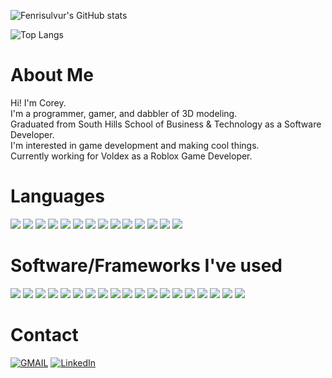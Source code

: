 ![Fenrisulvur's GitHub stats](https://github-readme-stats-1-ckdb8rxjr-fenrisulvur.vercel.app/api?username=Fenrisulvur&count_private=true&show_icons=true&include_all_commits=true&cache_seconds=1800&theme=dracula&custom_title=My%20Stats)

![Top Langs](https://github-readme-stats-1-ckdb8rxjr-fenrisulvur.vercel.app/api/top-langs/?username=Fenrisulvur&layout=compact&theme=dracula)
<br />
# About Me 
Hi! I'm Corey. <br />
I'm a programmer, gamer, and dabbler of 3D modeling. <br />
Graduated from South Hills School of Business & Technology as a Software Developer. <br />
I'm interested in game development and making cool things. <br />
Currently working for Voldex as a Roblox Game Developer. <br />

# Languages 
![](https://img.shields.io/badge/CODE-CSharp-informational?style=flat&logo=<LOGO_NAME>&logoColor=white&color=2bbc8a)
![](https://img.shields.io/badge/CODE-Lua-informational?style=flat&logo=<LOGO_NAME>&logoColor=white&color=2bbc8a)
![](https://img.shields.io/badge/CODE-Python-informational?style=flat&logo=<LOGO_NAME>&logoColor=white&color=2bbc8a)
![](https://img.shields.io/badge/CODE-JavaScript-informational?style=flat&logo=<LOGO_NAME>&logoColor=white&color=2bbc8a)
![](https://img.shields.io/badge/CODE-Java-informational?style=flat&logo=<LOGO_NAME>&logoColor=white&color=2bbc8a)
![](https://img.shields.io/badge/CODE-HTML-informational?style=flat&logo=<LOGO_NAME>&logoColor=white&color=2bbc8a)
![](https://img.shields.io/badge/CODE-CSS-informational?style=flat&logo=<LOGO_NAME>&logoColor=white&color=2bbc8a)
![](https://img.shields.io/badge/CODE-C-informational?style=flat&logo=<LOGO_NAME>&logoColor=white&color=2bbc8a)
![](https://img.shields.io/badge/CODE-PHP-informational?style=flat&logo=<LOGO_NAME>&logoColor=white&color=2bbc8a)
![](https://img.shields.io/badge/CODE-Kotlin-informational?style=flat&logo=<LOGO_NAME>&logoColor=white&color=2bbc8a)
![](https://img.shields.io/badge/CODE-Swift-informational?style=flat&logo=<LOGO_NAME>&logoColor=white&color=2bbc8a)
![](https://img.shields.io/badge/CODE-ObjectiveC-informational?style=flat&logo=<LOGO_NAME>&logoColor=white&color=2bbc8a)
![](https://img.shields.io/badge/CODE-Dart-informational?style=flat&logo=<LOGO_NAME>&logoColor=white&color=2bbc8a)
![](https://img.shields.io/badge/CODE-C++-informational?style=flat&logo=<LOGO_NAME>&logoColor=white&color=2bbc8a) 

# Software/Frameworks I've used
![](https://img.shields.io/badge/Framework-Flutter-informational?style=flat&logo=<LOGO_NAME>&logoColor=white&color=2bbc8a)
![](https://img.shields.io/badge/Framework-React-informational?style=flat&logo=<LOGO_NAME>&logoColor=white&color=2bbc8a)
![](https://img.shields.io/badge/Framework-Angular-informational?style=flat&logo=<LOGO_NAME>&logoColor=white&color=2bbc8a)
![](https://img.shields.io/badge/Framework-Flask-informational?style=flat&logo=<LOGO_NAME>&logoColor=white&color=2bbc8a)
![](https://img.shields.io/badge/Framework-DotNet-informational?style=flat&logo=<LOGO_NAME>&logoColor=white&color=2bbc8a)
![](https://img.shields.io/badge/Framework-ExpressJS-informational?style=flat&logo=<LOGO_NAME>&logoColor=white&color=2bbc8a)
![](https://img.shields.io/badge/Framework-WPF-informational?style=flat&logo=<LOGO_NAME>&logoColor=white&color=2bbc8a)
![](https://img.shields.io/badge/Framework-WinForms-informational?style=flat&logo=<LOGO_NAME>&logoColor=white&color=2bbc8a)
![](https://img.shields.io/badge/Tools-SQL-informational?style=flat&logo=<LOGO_NAME>&logoColor=white&color=2bbc8a)
![](https://img.shields.io/badge/Tools-MySQL-informational?style=flat&logo=<LOGO_NAME>&logoColor=white&color=2bbc8a)
![](https://img.shields.io/badge/Tools-NoSQL-informational?style=flat&logo=<LOGO_NAME>&logoColor=white&color=2bbc8a)
![](https://img.shields.io/badge/Tools-Blender-informational?style=flat&logo=<LOGO_NAME>&logoColor=white&color=2bbc8a)
![](https://img.shields.io/badge/Tools-Substance_Painter-informational?style=flat&logo=<LOGO_NAME>&logoColor=white&color=2bbc8a)
![](https://img.shields.io/badge/Runtime_Environment-NodeJS-informational?style=flat&logo=<LOGO_NAME>&logoColor=white&color=2bbc8a)
![](https://img.shields.io/badge/Engine-Unity_Engine-informational?style=flat&logo=<LOGO_NAME>&logoColor=white&color=2bbc8a)
![](https://img.shields.io/badge/Engine-Unreal_Engine-informational?style=flat&logo=<LOGO_NAME>&logoColor=white&color=2bbc8a)
![](https://img.shields.io/badge/Engine-Roblox-informational?style=flat&logo=<LOGO_NAME>&logoColor=white&color=2bbc8a)
![](https://img.shields.io/badge/CME-WordPress-informational?style=flat&logo=<LOGO_NAME>&logoColor=white&color=2bbc8a)
![](https://img.shields.io/badge/Library-Discord_DotNet-informational?style=flat&logo=<LOGO_NAME>&logoColor=white&color=2bbc8a)



# Contact
<!-- Actual text -->
[![GMAIL][1.1]][1]
[![LinkedIn][2.2]][2]

<!-- Icons -->
[1.1]: https://img.icons8.com/external-justicon-flat-justicon/64/000000/external-gmail-social-media-justicon-flat-justicon.png
[2.2]: https://img.icons8.com/external-justicon-flat-justicon/64/000000/external-linkedin-social-media-justicon-flat-justicon.png

<!-- Links to your social media accounts -->
[1]: https://mail.google.com/mail/?view=cm&fs=1&to=coreyfults@gmail.com 
[2]: https://www.linkedin.com/in/corey-fults/
<!---
Fenrisulvur/Fenrisulvur is a ✨ special ✨ repository because its `README.md` (this file) appears on your GitHub profile.
You can click the Preview link to take a look at your changes.
--->
